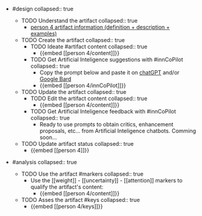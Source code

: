 
- #design
   collapsed:: true
  - TODO Understand the artifact
    collapsed:: true
    - [person 4 artifact information (definition + description + examples)](https://go.innbok.com/#/page/innBoK%2Fperson-%28id%29%2Finfo)
  - TODO Create the artifact
     collapsed:: true
    - TODO Ideate #artifact content
      collapsed:: true
      - {{embed [[person 4/content]]}}
    - TODO Get Artificial Inteligence suggestions with #innCoPilot
      collapsed:: true
      - Copy the prompt below and paste it on [chatGPT](https://chat.openai.com) and/or [Google Bard](https://bard.google.com/chat)
      - {{embed [[person 4/innCoPilot]]}}
  - TODO Update the artifact
    collapsed:: true
    - TODO Edit the artifact content
     collapsed:: true
      - {{embed [[person 4/content]]}}
    - TODO Get Artificial Inteligence feedback with #innCoPilot
      collapsed:: true
      - Ready to use prompts to obtain critics, enhancement proposals, etc... from Artificial Inteligence chatbots. Comming soon...
  - TODO Update artifact status
    collapsed:: true
    - {{embed [[person 4]]}}


- #analysis
  collapsed:: true
  - TODO Use the artifact #markers
    collapsed:: true
    - Use the [[weight]] - [[uncertainty]] - [[attention]] markers to qualify the artifact's content:
      - {{embed [[person 4/content]]}}
  - TODO Asses the artifact #keys
    collapsed:: true
    - {{embed [[person 4/keys]]}}



